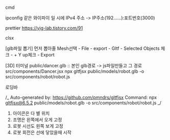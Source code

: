 cmd

ipconfig
같은 와이파이 일 시에
IPv4 주소 -> IP주소(192......):포트번호(3000)

prettier
https://yjg-lab.tistory.com/91

clsx

[glb파일 뽑기]
먼저 뽑아줄 Mesh선택 - File - export - Gltf - Selected Objects 체크 - + Y up체크 - Export

[3D]
터미널
public/dancer.glb :: 본인 glb경로 -> js파일만들고 그 경로 src/components/Dancer.jsx
npx gltfjsx public/models/robot.glb -o src/components/robot/robot.js

로딩바

/_
Auto-generated by: https://github.com/pmndrs/gltfjsx
Command: npx gltfjsx@6.5.2 public/models/robot.glb -o src/components/robot/robot.js
_/


1. 아이콘은 다 별 위치
2. 조명은 왼쪽에서 오게 고정
3. 로봇 시선도 왼쪽 보게 고정
4. 로봇 회전은 선에 닿았을때 시작
